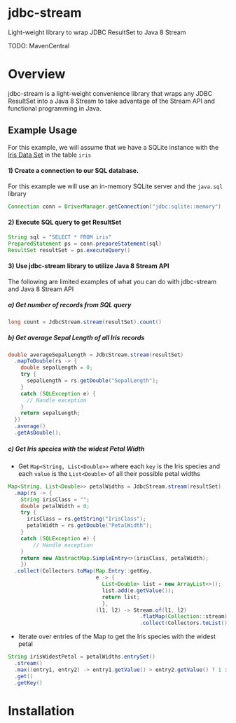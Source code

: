 # jdbc-stream
Light-weight library to wrap JDBC ResultSet to Java 8 Stream

TODO: MavenCentral

# Overview
jdbc-stream is a light-weight convenience library that wraps any JDBC ResultSet into a Java 8 Stream to take advantage of the Stream API and functional programming in Java.

## Example Usage
For this example, we will assume that we have a SQLite instance with the [Iris Data Set](https://archive.ics.uci.edu/ml/datasets/iris) in the table `iris`

#### 1) Create a connection to our SQL database. 
For this example we will use an in-memory SQLite server and the `java.sql` library

```java
Connection conn = DriverManager.getConnection("jdbc:sqlite::memory")
```

#### 2) Execute SQL query to get ResultSet

```java
String sql = "SELECT * FROM iris"
PreparedStatement ps = conn.prepareStatement(sql)
ResultSet resultSet = ps.executeQuery()
```

#### 3) Use jdbc-stream library to utilize Java 8 Stream API
The following are limited examples of what you can do with jdbc-stream and Java 8 Stream API

##### a) Get number of records from SQL query

```java
long count = JdbcStream.stream(resultSet).count()
```

##### b) Get average Sepal Length of all Iris records

```java
double averageSepalLength = JdbcStream.stream(resultSet)
  .mapToDouble(rs -> {
    double sepalLength = 0;
    try {
      sepalLength = rs.getDouble("SepalLength");
    }
    catch (SQLException e) {
      // Handle exception
    }
    return sepalLength;
  })
  .average()
  .getAsDouble();
```

##### c) Get Iris species with the widest Petal Width

- Get `Map<String, List<Double>>` where each `key` is the Iris species and each `value` is the `List<Double>` of all their possible petal widths

```java
Map<String, List<Double>> petalWidths = JdbcStream.stream(resultSet)
  .map(rs -> {
    String irisClass = "";
    double petalWidth = 0;
    try {
      irisClass = rs.getString("IrisClass");
      petalWidth = rs.getDouble("PetalWidth");
    }
    catch (SQLException e) {
    	// Handle exception
    }
    return new AbstractMap.SimpleEntry<>(irisClass, petalWidth);
    })
  .collect(Collectors.toMap(Map.Entry::getKey,
                            e -> {
                              List<Double> list = new ArrayList<>();
                              list.add(e.getValue());
                              return list;
                              },
                            (l1, l2) -> Stream.of(l1, l2)
                                          .flatMap(Collection::stream)
                                          .collect(Collectors.toList())))
```
- Iterate over entries of the Map to get the Iris species with the widest petal

```java
String irisWidestPetal = petalWidths.entrySet()
  .stream()
  .max((entry1, entry2) -> entry1.getValue() > entry2.getValue() ? 1 : -1)
  .get()
  .getKey()
```

# Installation
